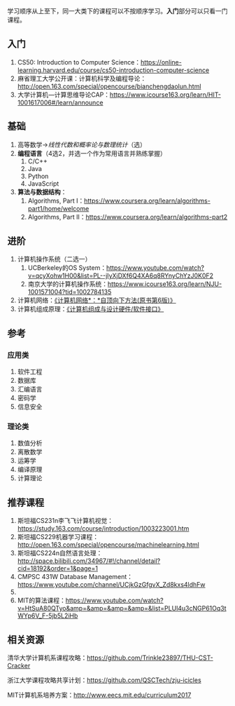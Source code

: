 学习顺序从上至下，同一大类下的课程可以不按顺序学习。**入门**部分可以只看一门课程。

## 入门

1. CS50: Introduction to Computer Science：https://online-learning.harvard.edu/course/cs50-introduction-computer-science
2. 麻省理工大学公开课：计算机科学及编程导论：http://open.163.com/special/opencourse/bianchengdaolun.html
3. 大学计算机—计算思维导论CAP：https://www.icourse163.org/learn/HIT-1001617006#/learn/announce

## 基础

1. 高等数学->*线性代数和概率论与数理统计*（选）
2. **编程语言**（4选2，并选一个作为常用语言并熟练掌握）
   1. C/C++
   2. Java
   3. Python
   4. JavaScript
3. **算法与数据结构**：
   1. Algorithms, Part I：https://www.coursera.org/learn/algorithms-part1/home/welcome
   2. Algorithms, Part II：https://www.coursera.org/learn/algorithms-part2

## 进阶

1. 计算机操作系统（二选一）
   1. UCBerkeley的OS System：https://www.youtube.com/watch?v=qcyXohw1H00&list=PL--jIyXjDXf6Q4XA6q8RYnyChYzJ0K0F2
   2. 南京大学的计算机操作系统：https://www.icourse163.org/learn/NJU-1001571004?tid=1002784135
2. 计算机网络：[《计算机网络*：*自顶向下方法(原书第6版)》](https://book.douban.com/subject/26176870/)
3. 计算机组成原理：[《计算机组成与设计硬件/软件接口》](https://book.douban.com/subject/2110638/)

## 参考

### 应用类

1. 软件工程
2. 数据库
3. 汇编语言
4. 密码学
5. 信息安全

### 理论类

1. 数值分析
2. 离散数学
3. 运筹学
4. 编译原理
5. 计算理论

## 推荐课程

1. 斯坦福CS231n李飞飞计算机视觉：https://study.163.com/course/introduction/1003223001.htm
2. 斯坦福CS229机器学习课程：http://open.163.com/special/opencourse/machinelearning.html
3. 斯坦福CS224n自然语言处理：http://space.bilibili.com/34967/#!/channel/detail?cid=18192&order=1&page=1
4. CMPSC 431W Database Management：https://www.youtube.com/channel/UCjkGzGfgvX_Zd8kxs4ldhFw
5. 
6. MIT的算法课程：https://www.youtube.com/watch?v=HtSuA80QTyo&amp=&amp=&amp=&amp=&list=PLUl4u3cNGP61Oq3tWYp6V_F-5jb5L2iHb

## 相关资源

清华大学计算机系课程攻略：https://github.com/Trinkle23897/THU-CST-Cracker

浙江大学课程攻略共享计划：https://github.com/QSCTech/zju-icicles

MIT计算机系培养方案：http://www.eecs.mit.edu/curriculum2017

